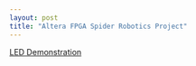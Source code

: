 ```yaml
---
layout: post
title: "Altera FPGA Spider Robotics Project"
---
```


<a href="/assets/vid/spider.MOV" title="Download video">LED Demonstration</a>
